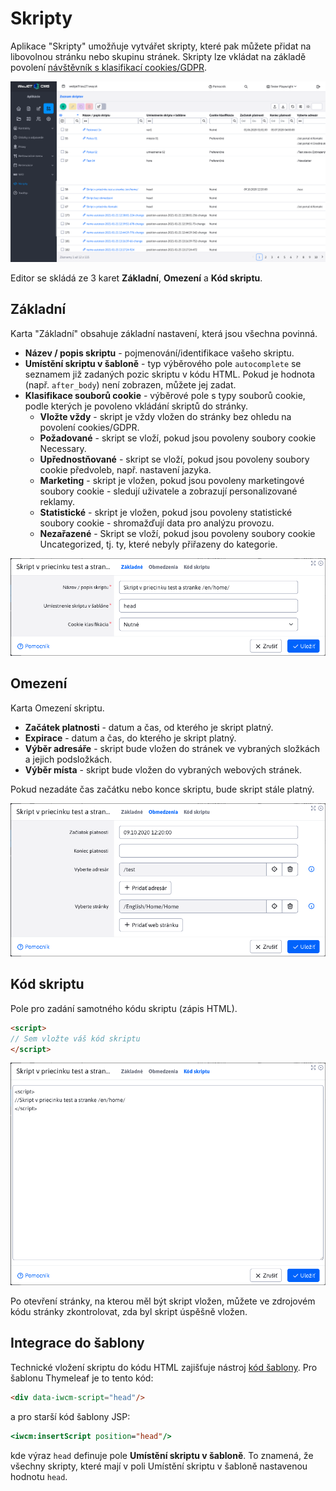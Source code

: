 # Skripty

Aplikace "Skripty" umožňuje vytvářet skripty, které pak můžete přidat na libovolnou stránku nebo skupinu stránek. Skripty lze vkládat na základě povolení [návštěvník s klasifikací cookies/GDPR](../gdpr/cookiesmanger.md).

![](editor.png)

Editor se skládá ze 3 karet **Základní**, **Omezení** a **Kód skriptu**.

## Základní

Karta "Základní" obsahuje základní nastavení, která jsou všechna povinná.

- **Název / popis skriptu** - pojmenování/identifikace vašeho skriptu.
- **Umístění skriptu v šabloně** - typ výběrového pole `autocomplete` se seznamem již zadaných pozic skriptu v kódu HTML. Pokud je hodnota (např. `after_body`) není zobrazen, můžete jej zadat.
- **Klasifikace souborů cookie** - výběrové pole s typy souborů cookie, podle kterých je povoleno vkládání skriptů do stránky.
  - **Vložte vždy** - skript je vždy vložen do stránky bez ohledu na povolení cookies/GDPR.
  - **Požadované** - skript se vloží, pokud jsou povoleny soubory cookie Necessary.
  - **Upřednostňované** - skript se vloží, pokud jsou povoleny soubory cookie předvoleb, např. nastavení jazyka.
  - **Marketing** - skript je vložen, pokud jsou povoleny marketingové soubory cookie - sledují uživatele a zobrazují personalizované reklamy.
  - **Statistické** - skript je vložen, pokud jsou povoleny statistické soubory cookie - shromažďují data pro analýzu provozu.
  - **Nezařazené** - Skript se vloží, pokud jsou povoleny soubory cookie Uncategorized, tj. ty, které nebyly přiřazeny do kategorie.

![](main.png)

## Omezení

Karta Omezení skriptu.

- **Začátek platnosti** - datum a čas, od kterého je skript platný.
- **Expirace** - datum a čas, do kterého je skript platný.
- **Výběr adresáře** - skript bude vložen do stránek ve vybraných složkách a jejich podsložkách.
- **Výběr místa** - skript bude vložen do vybraných webových stránek.

Pokud nezadáte čas začátku nebo konce skriptu, bude skript stále platný.

![](perms.png)

## Kód skriptu

Pole pro zadání samotného kódu skriptu (zápis HTML).

```html
<script>
// Sem vložte váš kód skriptu
</script>
```

![](body.png)

Po otevření stránky, na kterou měl být skript vložen, můžete ve zdrojovém kódu stránky zkontrolovat, zda byl skript úspěšně vložen.

## Integrace do šablony

Technické vložení skriptu do kódu HTML zajišťuje nástroj [kód šablony](../../../frontend/thymeleaf/tags.md#vkládání-skriptů). Pro šablonu Thymeleaf je to tento kód:

```html
<div data-iwcm-script="head"/>
```

a pro starší kód šablony JSP:

```jsp
<iwcm:insertScript position="head"/>
```

kde výraz `head` definuje pole **Umístění skriptu v šabloně**. To znamená, že všechny skripty, které mají v poli Umístění skriptu v šabloně nastavenou hodnotu `head`.
